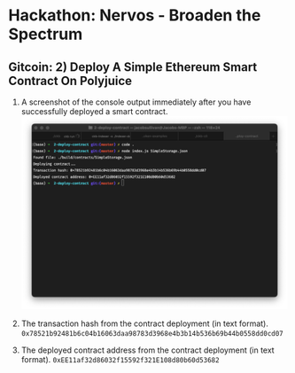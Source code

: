 # Hackathon: Nervos - Broaden the Spectrum

## Gitcoin: 2) Deploy A Simple Ethereum Smart Contract On Polyjuice

1. A screenshot of the console output immediately after you have successfully deployed a smart contract.
   ![image](https://github.com/MrJacobSullivan/nervos/blob/main/submissions/task_2/deploy-contract.png?raw=true)

2. The transaction hash from the contract deployment (in text format).
   `0x78521b92481b6c04b16063daa98783d3968e4b3b14b536b69b44b0558dd0cd07`

3. The deployed contract address from the contract deployment (in text format).
   `0xEE11af32d86032f15592f321E108d80b60d53682`
